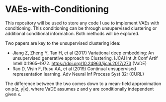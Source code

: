 # VAEs-with-Conditioning

This repository will be used to store any code I use to implement VAEs with conditioning. This conditioning can be through unsupervised clustering or additional conditional information. Both methods will be explored. 

Two papers are key to the unsupervised clustering idea:
- Jiang Z, Zheng Y, Tan H, et al (2017) Variational deep embedding: An unsupervised generative approach to Clustering. IJCAI Int Jt Conf Artif Intell 0:1965–1972. https://doi.org/10.24963/ijcai.2017/273 (VaDE)
- Rao D, Visin F, Rusu AA, et al (2019) Continual unsupervised representation learning. Adv Neural Inf Process Syst 32: (CURL)

The difference between the two comes down to a mean-field approximation on p(z, y|x), where VaDE assumes z and y are conditionally independent given x.


